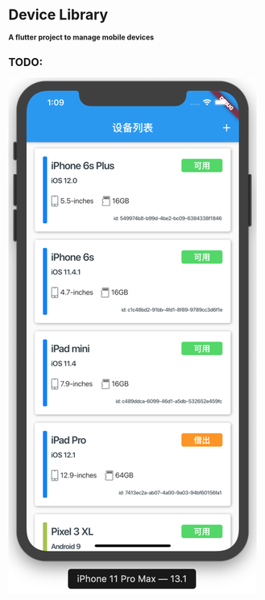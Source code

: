 # Device Library
**A flutter project to manage mobile devices**

## TODO:

<img src="./assets/device-list.png"/>
